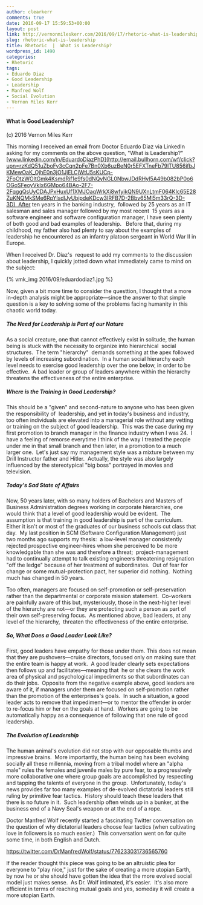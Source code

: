 ```yaml
---
author: clearkerr
comments: true
date: 2016-09-17 15:59:53+00:00
layout: post
link: http://vernonmileskerr.com/2016/09/17/rhetoric-what-is-leadership/
slug: rhetoric-what-is-leadership
title: Rhetoric  |  What is Leadership?
wordpress_id: 1490
categories:
- Rhetoric
tags:
- Eduardo Diaz
- Good Leadership
- Leadership
- Manfred Wolf
- Social Evolution
- Vernon Miles Kerr
---
```





#### What is Good Leadership? 


(c) 2016 Vernon Miles Kerr

This morning I received an email from Doctor Eduardo Diaz via LinkedIn asking for my comments on the above question, "What is Leadership?" [www.linkedin.com/in/EduardoDiazPhD](http://email.bullhorn.com/wf/click?upn=rzKdQ51uZboFy3cCqn2pFe7Bn0Xb6uzBeN0r5EFXTneFb79lTU856ifbJKMewOaK_OjhE0n3jO1JjELCjWtU5sKUCp-2FoOtzWOltGmk4KsmdRif1e9fs0dNQyNGL0NbwJDdRHyI5A49b082bP0o6OGoSFeoyVklx6GMpo64BAo-2F7-2FqggQsUyCDAJPxHuxUf1XMJOaqWrkXi8wfyikQN9UXnLtmF064KIc65E28ZuKNQMkSMe6RpYIsdlJyUbjpdeKDcw3IRFB7D-2Bbv65Ml5m33rQ-3D-3D)  After ten years in the banking industry,  followed by 25 years as an IT salesman and sales manager followed by my most recent  15 years as a software engineer and software configuration manager, I have seen plenty of both good and bad examples of leadership.   Before that, during my childhood, my father also had plenty to say about the examples of leadership he encountered as an infantry platoon sergeant in World War II in Europe.

When I received Dr. Diaz's  request to add my comments to the discussion about leadership, I quickly jotted down what immediately came to mind on the subject:

{% vmk_img 2016/09/eduardodiaz1.jpg %}

Now, given a bit more time to consider the questtion, I thought that a more in-depth analysis might be appropriate—since the answer to that simple question is a key to solving some of the problems facing humanity in this chaotic world today.


##### The Need for Leadership is Part of our Nature


As a social creature, one that cannot effectively exist in solitude, the human being is stuck with the necessity to organize into hierarchical  social structures.  The term "hierarchy"  demands something at the apex followed by levels of increasing subordination.  In a human social hierarchy each level needs to exercise good leadership over the one below, in order to be effective.  A bad leader or group of leaders anywhere within the hierarchy threatens the effectiveness of the entire enterprise.


##### Where is the Training in Good Leadership?


This should be a "given" and second-nature to anyone who has been given the responsibility of  leadership, and yet in today's business and industry, too often individuals are elevated into a managerial role without any vetting or training on the subject of good leadership.  This was the case during my first promotion to branch manager in the finance industry when I was 24.  I have a feeling of remorse everytime I think of the way I treated the people under me in that small branch and then later, in a promotion to a much larger one.  Let's just say my management style was a mixture between my Drill Instructor father and Hitler.  Actually, the style was also largely influenced by the stereotypical "big boss" portrayed in movies and television.


##### Today's Sad State of Affairs


Now, 50 years later, with so many holders of Bachelors and Masters of Business Administration degrees working in corporate hierarchies, one would think that a level of good leadership would be evident.  The assumption is that training in good leadership is part of the curriculum. Either it isn't or most of the graduates of our business schools cut class that day.  My last position in SCM (Software Configuration Management) just two months ago supports my thesis:  a low-level manager consistently rejected prospective engineer-hires whom she perceived to be more knowledgable than she was and therefore a threat;  project-management had to continually attempt to talk existing engineers threatening resignation "off the ledge" because of her treatment of subordinates.  Out of fear for change or some mutual-protection pact, her superior did nothing.  Nothing much has changed in 50 years.

Too often, managers are focused on self-promotion or self-preservation rather than the departmental or corporate mission statement.  Co-workers are painfully aware of this but, mysteriously, those in the next-higher level of the hierarchy are not—or they are protecting such a person as part of their own self-preserving focus.  As mentioned above, bad leaders, at any level of the hierarchy,  threaten the effectiveness of the entire enterprise.


##### So, What Does a Good Leader Look Like?


First, good leaders have empathy for those under them. This does not mean that they are pushovers—cruise directors, focused only on making sure that the entire team is happy at work.  A good leader clearly sets expectations then follows up and facilitates—meaning that  he or she clears the work area of physical and psychological impediments so that subordinates can do their jobs.  Opposite from the negative example above, good leaders are aware of it, if managers under them are focused on self-promotion rather than the promotion of the enterprises's goals.  In such a situation, a good leader acts to remove that impediment—or to mentor the offender in order to re-focus him or her on the goals at hand.  Workers are going to be automatically happy as a consequence of following that one rule of good leadership.


##### The Evolution of Leadership


The human animal's evolution did not stop with our opposable thumbs and impressive brains.  More importantly, the human being has been evolving socially all these millennia, moving from a tribal model where an "alpha male" rules the females and juvenile males by pure fear, to a progressively more collaborative one where group goals are accomplished by respecting and tapping the talents of everyone in the group.  Unfortunately, today's news provides far too many examples of de-evolved dictatorial leaders still ruling by primitive fear tactics.  History should teach these leaders that there is no future in it.  Such leadership often winds up in a bunker, at the business end of a Navy Seal's weapon or at the end of a rope.

Doctor Manfred Wolf recently started a fascinating Twitter conversation on the question of why dictatorial leaders choose fear tactics (when cultivating love in followers is so much easier.)  This conversation went on for quite some time, in both English and Dutch.

https://twitter.com/DrManfredWolf/status/776233031736565760

If the reader thought this piece was going to be an altruistic plea for everyone to "play nice," just for the sake of creating a more utopian Earth, by now he or she should have gotten the idea that the more evolved social model just makes sense.  As Dr. Wolf intimated, it's easier.  It's also more efficient in terms of reaching mutual goals and yes, someday it will create a more utopian Earth.


